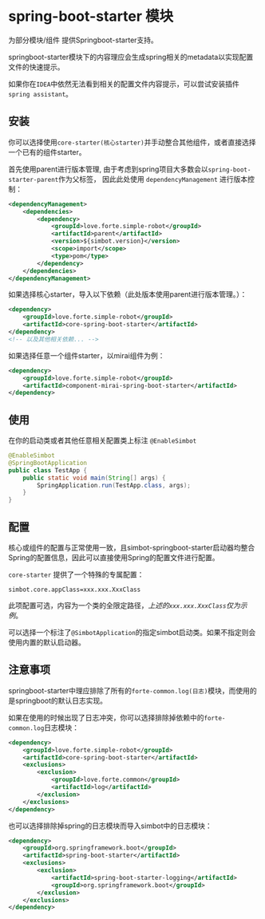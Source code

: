 # spring-boot-starter 模块

为部分模块/组件 提供Springboot-starter支持。

springboot-starter模块下的内容理应会生成spring相关的metadata以实现配置文件的快速提示。

如果你在`IDEA`中依然无法看到相关的配置文件内容提示，可以尝试安装插件`spring assistant`。



## 安装
你可以选择使用`core-starter(核心starter)`并手动整合其他组件，或者直接选择一个已有的组件starter。

首先使用parent进行版本管理, 由于考虑到spring项目大多数会以`spring-boot-starter-parent`作为父标签，
因此此处使用 `dependencyManagement` 进行版本控制：

```xml
<dependencyManagement>
    <dependencies>
        <dependency>
            <groupId>love.forte.simple-robot</groupId>
            <artifactId>parent</artifactId>
            <version>${simbot.version}</version>
            <scope>import</scope>
            <type>pom</type>
        </dependency>
    </dependencies>
</dependencyManagement>
```


如果选择核心starter，导入以下依赖（此处版本使用parent进行版本管理。）：
```xml
<dependency>
    <groupId>love.forte.simple-robot</groupId>
    <artifactId>core-spring-boot-starter</artifactId>
</dependency>
<!-- 以及其他相关依赖... -->
```

如果选择任意一个组件starter，以mirai组件为例：
```xml
<dependency>
    <groupId>love.forte.simple-robot</groupId>
    <artifactId>component-mirai-spring-boot-starter</artifactId>
</dependency>
```



## 使用
在你的启动类或者其他任意相关配置类上标注 `@EnableSimbot`
```java
@EnableSimbot
@SpringBootApplication
public class TestApp {
    public static void main(String[] args) {
        SpringApplication.run(TestApp.class, args);
    }
}
``` 



## 配置
核心或组件的配置与正常使用一致，且simbot-springboot-starter启动器均整合Spring的配置信息，因此可以直接使用Spring的配置文件进行配置。

`core-starter` 提供了一个特殊的专属配置：
```
simbot.core.appClass=xxx.xxx.XxxClass
```
此项配置可选，内容为一个类的全限定路径，*上述的`xxx.xxx.XxxClass`仅为示例*。

可以选择一个标注了`@SimbotApplication`的指定simbot启动类。如果不指定则会使用内置的默认启动器。


## 注意事项
springboot-starter中理应排除了所有的`forte-common.log(日志)`模块，而使用的是springboot的默认日志实现。

如果在使用的时候出现了日志冲突，你可以选择排除掉依赖中的`forte-common.log`日志模块：
```xml
<dependency>
    <groupId>love.forte.simple-robot</groupId>
    <artifactId>core-spring-boot-starter</artifactId>
    <exclusions>
        <exclusion>
            <groupId>love.forte.common</groupId>
            <artifactId>log</artifactId>
        </exclusion>
    </exclusions>
</dependency>
```

也可以选择排除掉spring的日志模块而导入simbot中的日志模块：
```xml
<dependency>
    <groupId>org.springframework.boot</groupId>
    <artifactId>spring-boot-starter</artifactId>
    <exclusions>
        <exclusion>
            <artifactId>spring-boot-starter-logging</artifactId>
            <groupId>org.springframework.boot</groupId>
        </exclusion>
    </exclusions>
</dependency>
```










